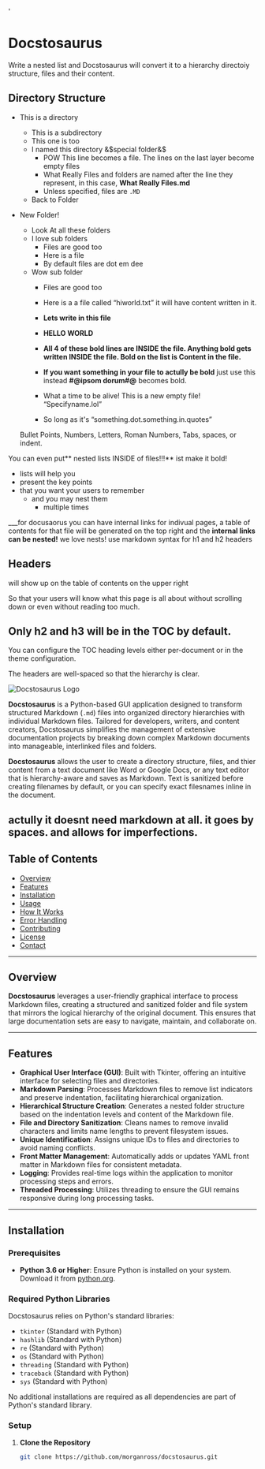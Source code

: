 '
# Docstosaurus

Write a nested list and Docstosaurus will convert it to a hierarchy directoiy structure, files and their content.

## Directory Structure

- This is a directory
  - This is a subdirectory
  - This one is too
  - I named this directory &$special folder&$
    - POW This line becomes a file. The lines on the last layer become empty files
    - What Really Files and folders are named after the line they represent, in this case, **What Really Files.md**
    - Unless specified, files are `.MD`
  - Back to Folder
- New Folder!
  - Look At all these folders
  - I love sub folders
    - Files are good too
    - Here is a file
    - By default files are dot em dee
  - Wow sub folder
    - Files are good too
    - Here is a a file called “hiworld.txt” it will have content written in it.
    - **Lets write in this file**
    - **HELLO WORLD**
    - **All 4 of these bold lines are INSIDE the file. Anything bold gets written INSIDE the file. Bold on the list is Content in the file.**
    - **If you want something in your file to actully be bold** just use this instead **#@ipsom dorum#@** becomes bold.

    - What a time to be alive! This is a new empty file! “Specifyname.lol”
    - So long as it's “something.dot.something.in.quotes”
  
  Bullet Points, Numbers, Letters, Roman Numbers, Tabs, spaces, or indent. 

You can even put** nested lists INSIDE of files!!!** ist make it bold!
- lists will help you
- present the key points
- that you want your users to remember
  - and you may nest them
    - multiple times

___for docusaorus you can have internal links for indivual pages, a table of contents for that file will be generated on the top right and the **internal links can be nested!** we love nests! use markdown syntax for h1 and h2 headers
## Headers

will show up on the table of contents on the upper right

So that your users will know what this page is all about without scrolling down or even without reading too much.

## Only h2 and h3 will be in the TOC by default.

You can configure the TOC heading levels either per-document or in the theme configuration.

The headers are well-spaced so that the hierarchy is clear.



![Docstosaurus Logo](https://github.com/morganross/docstosaurus/raw/main/logo.png)

**Docstosaurus** is a Python-based GUI application designed to transform structured Markdown (`.md`) files into organized directory hierarchies with individual Markdown files. Tailored for developers, writers, and content creators, Docstosaurus simplifies the management of extensive documentation projects by breaking down complex Markdown documents into manageable, interlinked files and folders.

**Docstosaurus** allows the user to create a directory structure, files, and thier content from a text document like Word or Google Docs, or any text editor that is hierarchy-aware and saves as Markdown.
Text is sanitized before creating filenames by default, or you can specify exact filesnames inline in the document.

actully it doesnt need markdown at all. it goes by spaces. and allows for imperfections. 
---

## Table of Contents

- [Overview](#overview)
- [Features](#features)
- [Installation](#installation)
- [Usage](#usage)
- [How It Works](#how-it-works)
- [Error Handling](#error-handling)
- [Contributing](#contributing)
- [License](#license)
- [Contact](#contact)

---

## Overview

**Docstosaurus** leverages a user-friendly graphical interface to process Markdown files, creating a structured and sanitized folder and file system that mirrors the logical hierarchy of the original document. This ensures that large documentation sets are easy to navigate, maintain, and collaborate on.

---

## Features

- **Graphical User Interface (GUI)**: Built with Tkinter, offering an intuitive interface for selecting files and directories.
- **Markdown Parsing**: Processes Markdown files to remove list indicators and preserve indentation, facilitating hierarchical organization.
- **Hierarchical Structure Creation**: Generates a nested folder structure based on the indentation levels and content of the Markdown file.
- **File and Directory Sanitization**: Cleans names to remove invalid characters and limits name lengths to prevent filesystem issues.
- **Unique Identification**: Assigns unique IDs to files and directories to avoid naming conflicts.
- **Front Matter Management**: Automatically adds or updates YAML front matter in Markdown files for consistent metadata.
- **Logging**: Provides real-time logs within the application to monitor processing steps and errors.
- **Threaded Processing**: Utilizes threading to ensure the GUI remains responsive during long processing tasks.

---

## Installation

### Prerequisites

- **Python 3.6 or Higher**: Ensure Python is installed on your system. Download it from [python.org](https://www.python.org/downloads/).

### Required Python Libraries

Docstosaurus relies on Python's standard libraries:

- `tkinter` (Standard with Python)
- `hashlib` (Standard with Python)
- `re` (Standard with Python)
- `os` (Standard with Python)
- `threading` (Standard with Python)
- `traceback` (Standard with Python)
- `sys` (Standard with Python)

No additional installations are required as all dependencies are part of Python's standard library.

### Setup

1. **Clone the Repository**

   ```bash
   git clone https://github.com/morganross/docstosaurus.git
